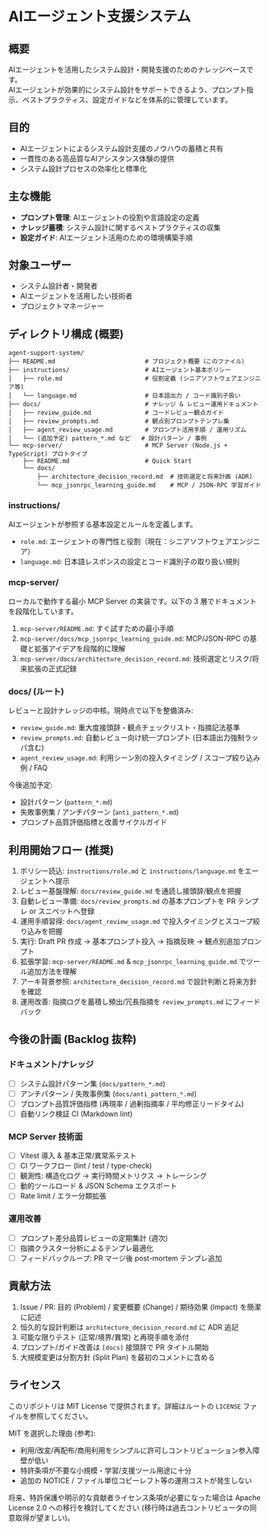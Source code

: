# AIエージェント支援システム

## 概要
AIエージェントを活用したシステム設計・開発支援のためのナレッジベースです。  
AIエージェントが効果的にシステム設計をサポートできるよう、プロンプト指示、ベストプラクティス、設定ガイドなどを体系的に管理しています。

## 目的
- AIエージェントによるシステム設計支援のノウハウの蓄積と共有
- 一貫性のある高品質なAIアシスタンス体験の提供
- システム設計プロセスの効率化と標準化

## 主な機能
- **プロンプト管理**: AIエージェントの役割や言語設定の定義
- **ナレッジ蓄積**: システム設計に関するベストプラクティスの収集
- **設定ガイド**: AIエージェント活用のための環境構築手順

## 対象ユーザー
- システム設計者・開発者
- AIエージェントを活用したい技術者
- プロジェクトマネージャー

## ディレクトリ構成 (概要)

```
agent-support-system/
├── README.md                         # プロジェクト概要（このファイル）
├── instructions/                     # AIエージェント基本ポリシー
│   ├── role.md                       # 役割定義 (シニアソフトウェアエンジニア等)
│   └── language.md                   # 日本語出力 / コード識別子扱い
├── docs/                             # ナレッジ & レビュー運用ドキュメント
│   ├── review_guide.md               # コードレビュー観点ガイド
│   ├── review_prompts.md             # 観点別プロンプトテンプレ集
│   ├── agent_review_usage.md         # プロンプト活用手順 / 運用リズム
│   └── (追加予定) pattern_*.md など   # 設計パターン / 事例
└── mcp-server/                       # MCP Server (Node.js + TypeScript) プロトタイプ
    ├── README.md                     # Quick Start
    └── docs/
        ├── architecture_decision_record.md  # 技術選定と将来計画 (ADR)
        └── mcp_jsonrpc_learning_guide.md    # MCP / JSON-RPC 学習ガイド
```

### instructions/
AIエージェントが参照する基本設定とルールを定義します。
- `role.md`: エージェントの専門性と役割（現在：シニアソフトウェアエンジニア）
- `language.md`: 日本語レスポンスの設定とコード識別子の取り扱い規則

### mcp-server/
ローカルで動作する最小 MCP Server の実装です。以下の 3 層でドキュメントを段階化しています。
1. `mcp-server/README.md`: すぐ試すための最小手順
2. `mcp-server/docs/mcp_jsonrpc_learning_guide.md`: MCP/JSON-RPC の基礎と拡張アイデアを段階的に理解
3. `mcp-server/docs/architecture_decision_record.md`: 技術選定とリスク/将来拡張の正式記録

### docs/ (ルート)
レビューと設計ナレッジの中核。現時点で以下を整備済み:
- `review_guide.md`: 重大度接頭辞・観点チェックリスト・指摘記法基準
- `review_prompts.md`: 自動レビュー向け統一プロンプト (日本語出力強制ラッパ含む)
- `agent_review_usage.md`: 利用シーン別の投入タイミング / スコープ絞り込み例 / FAQ

今後追加予定:
- 設計パターン (`pattern_*.md`)
- 失敗事例集 / アンチパターン (`anti_pattern_*.md`)
- プロンプト品質評価指標と改善サイクルガイド

## 利用開始フロー (推奨)
1. ポリシー読込: `instructions/role.md` と `instructions/language.md` をエージェントへ提示
2. レビュー基盤理解: `docs/review_guide.md` を通読し接頭辞/観点を把握
3. 自動レビュー準備: `docs/review_prompts.md` の基本プロンプトを PR テンプレ or スニペットへ登録
4. 運用手順習得: `docs/agent_review_usage.md` で投入タイミングとスコープ絞り込みを把握
5. 実行: Draft PR 作成 → 基本プロンプト投入 → 指摘反映 → 観点別追加プロンプト
6. 拡張学習: `mcp-server/README.md` & `mcp_jsonrpc_learning_guide.md` でツール追加方法を理解
7. アーキ背景参照: `architecture_decision_record.md` で設計判断と将来方針を確認
8. 運用改善: 指摘ログを蓄積し頻出/冗長指摘を `review_prompts.md` にフィードバック

## 今後の計画 (Backlog 抜粋)
### ドキュメント/ナレッジ
- [ ] システム設計パターン集 (`docs/pattern_*.md`)
- [ ] アンチパターン / 失敗事例集 (`docs/anti_pattern_*.md`)
- [ ] プロンプト品質評価指標 (再現率 / 過剰指摘率 / 平均修正リードタイム)
- [ ] 自動リンク検証 CI (Markdown lint)  

### MCP Server 技術面
- [ ] Vitest 導入 & 基本正常/異常系テスト
- [ ] CI ワークフロー (lint / test / type-check)
- [ ] 観測性: 構造化ログ → 実行時間メトリクス → トレーシング
- [ ] 動的ツールロード & JSON Schema エクスポート
- [ ] Rate limit / エラー分類拡張

### 運用改善
- [ ] プロンプト差分品質レビューの定期集計 (週次)
- [ ] 指摘クラスター分析によるテンプレ最適化
- [ ] フィードバックループ: PR マージ後 post-mortem テンプレ追加

## 貢献方法
1. Issue / PR: 目的 (Problem) / 変更概要 (Change) / 期待効果 (Impact) を簡潔に記述
2. 恒久的な設計判断は `architecture_decision_record.md` に ADR 追記
3. 可能な限りテスト (正常/境界/異常) と再現手順を添付
4. プロンプト/ガイド改善は `[docs]` 接頭辞で PR タイトル開始
5. 大規模変更は分割方針 (Split Plan) を最初のコメントに含める

## ライセンス
このリポジトリは MIT License で提供されます。詳細はルートの `LICENSE` ファイルを参照してください。

MIT を選択した理由 (参考):
- 利用/改変/再配布/商用利用をシンプルに許可しコントリビューション参入障壁が低い
- 特許条項が不要な小規模・学習/支援ツール用途に十分
- 追加の NOTICE / ファイル単位コピーレフト等の運用コストが発生しない

将来、特許保護や明示的な貢献者ライセンス条項が必要になった場合は Apache License 2.0 への移行を検討してください (移行時は過去コントリビュータの同意取得が望ましい)。

